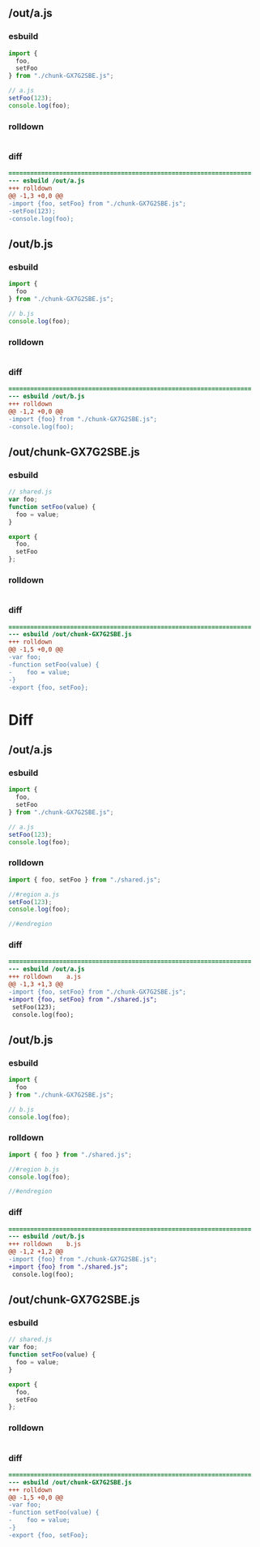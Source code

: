 ## /out/a.js
### esbuild
```js
import {
  foo,
  setFoo
} from "./chunk-GX7G2SBE.js";

// a.js
setFoo(123);
console.log(foo);
```
### rolldown
```js

```
### diff
```diff
===================================================================
--- esbuild	/out/a.js
+++ rolldown	
@@ -1,3 +0,0 @@
-import {foo, setFoo} from "./chunk-GX7G2SBE.js";
-setFoo(123);
-console.log(foo);

```
## /out/b.js
### esbuild
```js
import {
  foo
} from "./chunk-GX7G2SBE.js";

// b.js
console.log(foo);
```
### rolldown
```js

```
### diff
```diff
===================================================================
--- esbuild	/out/b.js
+++ rolldown	
@@ -1,2 +0,0 @@
-import {foo} from "./chunk-GX7G2SBE.js";
-console.log(foo);

```
## /out/chunk-GX7G2SBE.js
### esbuild
```js
// shared.js
var foo;
function setFoo(value) {
  foo = value;
}

export {
  foo,
  setFoo
};
```
### rolldown
```js

```
### diff
```diff
===================================================================
--- esbuild	/out/chunk-GX7G2SBE.js
+++ rolldown	
@@ -1,5 +0,0 @@
-var foo;
-function setFoo(value) {
-    foo = value;
-}
-export {foo, setFoo};

```
# Diff
## /out/a.js
### esbuild
```js
import {
  foo,
  setFoo
} from "./chunk-GX7G2SBE.js";

// a.js
setFoo(123);
console.log(foo);
```
### rolldown
```js
import { foo, setFoo } from "./shared.js";

//#region a.js
setFoo(123);
console.log(foo);

//#endregion

```
### diff
```diff
===================================================================
--- esbuild	/out/a.js
+++ rolldown	a.js
@@ -1,3 +1,3 @@
-import {foo, setFoo} from "./chunk-GX7G2SBE.js";
+import {foo, setFoo} from "./shared.js";
 setFoo(123);
 console.log(foo);

```
## /out/b.js
### esbuild
```js
import {
  foo
} from "./chunk-GX7G2SBE.js";

// b.js
console.log(foo);
```
### rolldown
```js
import { foo } from "./shared.js";

//#region b.js
console.log(foo);

//#endregion

```
### diff
```diff
===================================================================
--- esbuild	/out/b.js
+++ rolldown	b.js
@@ -1,2 +1,2 @@
-import {foo} from "./chunk-GX7G2SBE.js";
+import {foo} from "./shared.js";
 console.log(foo);

```
## /out/chunk-GX7G2SBE.js
### esbuild
```js
// shared.js
var foo;
function setFoo(value) {
  foo = value;
}

export {
  foo,
  setFoo
};
```
### rolldown
```js

```
### diff
```diff
===================================================================
--- esbuild	/out/chunk-GX7G2SBE.js
+++ rolldown	
@@ -1,5 +0,0 @@
-var foo;
-function setFoo(value) {
-    foo = value;
-}
-export {foo, setFoo};

```
